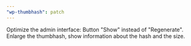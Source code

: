 ```yaml
---
"wp-thumbhash": patch
---
```


Optimize the admin interface: Button "Show" instead of "Regenerate". Enlarge the thumbhash, show information about the hash and the size.
